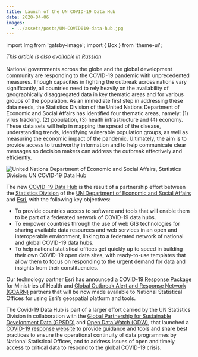 ```yaml
---
title: Launch of the UN COVID-19 Data Hub
date: 2020-04-06
images:
  - ../assets/posts/UN-COVID019-data-hub.jpg
---
```


import Img from 'gatsby-image'; import { Box } from 'theme-ui';

_This article is also available in
[Russian](https://raw.githubusercontent.com/UNStats/covid-19-response/master/static/launch-of-un-covid-19-data-hub-RU.pdf)_<br/><br/>National
governments across the globe and the global development community are responding
to the COVID-19 pandemic with unprecedented measures. Though capacities in
fighting the outbreak across nations vary significantly, all countries need to
rely heavily on the availability of geographically disaggregated data in key
thematic areas and for various groups of the population. As an immediate first
step in addressing these data needs, the Statistics Division of the United
Nations Department of Economic and Social Affairs has identified four thematic
areas, namely: (1) virus tracking, (2) population, (3) health infrastructure and
(4) economy. These data sets will help in mapping the spread of the disease,
understanding trends, identifying vulnerable population groups, as well as
measuring the economic impact of the pandemic. Ultimately, the aim is to provide
access to trustworthy information and to help communicate clear messages so
decision makers can address the outbreak effectively and efficiently.

<Box mb={3}>
  <Img
    fluid={props.images[0]}
    title="UN COVID-19 Data Hub banner"
    alt="United Nations Department of Economic and Social Affairs, Statistics Division: UN COVID-19 Data Hub"
  />
</Box>

The new [COVID-19 Data Hub](https://covid-19-data.unstatshub.org/) is the result
of a partnership effort between the
[Statistics Division](https://unstats.un.org/home/) of the
[UN Department of Economic and Social Affairs](https://www.un.org/development/desa/en/)
and [Esri](https://www.esri.com/en-us/home), with the following key objectives:

- To provide countries access to software and tools that will enable them to be
  part of a federated network of COVID-19 data hubs.
- To empower countries through the use of web GIS technologies for sharing
  available data resources and web services in an open and interoperable
  environment, linking to a federated network of national and global COVID-19
  data hubs.
- To help national statistical offices get quickly up to speed in building their
  own COVID-19 open data sites, with ready-to-use templates that allow them to
  focus on responding to the urgent demand for data and insights from their
  constituencies.

Our technology partner Esri has announced a
[COVID-19 Response Package](https://www.esri.com/about/newsroom/announcements/esri-to-provide-mapping-resources-to-who-member-states/)
for Ministries of Health and
[Global Outbreak Alert and Response Network (GOARN)](https://www.who.int/ihr/alert_and_response/outbreak-network/en/)
partners that will be now made available to National Statistical Offices for
using Esri’s geospatial platform and tools.

The Covid-19 Data Hub is part of a larger effort carried by the UN Statistics
Division in collaboration with the
[Global Partnership for Sustainable Development Data (GPSDD)](http://www.data4sdgs.org/)
and [Open Data Watch (ODW)](https://opendatawatch.com/), that launched a
[COVID-19 response website](https://covid-19-response.unstatshub.org/) to
provide guidance and tools and share best practices to ensure the operational
continuity of data programmes by National Statistical Offices, and to address
issues of open and timely access to critical data to respond to the global
COVID-19 crisis.
